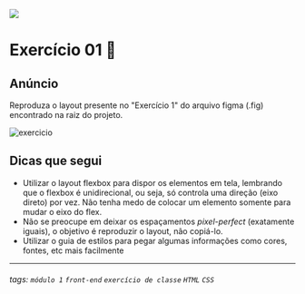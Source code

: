 ![](https://i.imgur.com/xG74tOh.png)

# Exercício 01 🏫

## Anúncio

Reproduza o layout presente no "Exercício 1" do arquivo figma (.fig) encontrado na raiz do projeto.

![exercicio](https://i.imgur.com/KuJFYei.png)

## Dicas que segui

- Utilizar o layout flexbox para dispor os elementos em tela, lembrando que o flexbox é unidirecional, ou seja, só controla uma direção (eixo direto) por vez. Não tenha medo de colocar um elemento somente para mudar o eixo do flex.
- Não se preocupe em deixar os espaçamentos *pixel-perfect* (exatamente iguais), o objetivo é reproduzir o layout, não copiá-lo.
- Utilizar o guia de estilos para pegar algumas informações como cores, fontes, etc mais facilmente

---

###### tags: `módulo 1` `front-end` `exercício de classe` `HTML` `CSS`
